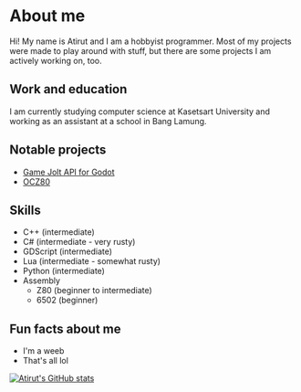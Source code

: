 # About me
Hi! My name is Atirut and I am a hobbyist programmer. Most of my projects were made to play around with stuff, but there are some projects I am actively working on, too.

## Work and education
I am currently studying computer science at Kasetsart University and working as an assistant at a school in Bang Lamung.

## Notable projects
- [Game Jolt API for Godot](https://github.com/atirut-w/atirut.gj-api)
- [OCZ80](https://github.com/atirut-w/ocz80)

## Skills
- C++ (intermediate)
- C# (intermediate - very rusty)
- GDScript (intermediate)
- Lua (intermediate - somewhat rusty)
- Python (intermediate)
- Assembly
  - Z80 (beginner to intermediate)
  - 6502 (beginner)

## Fun facts about me
- I'm a weeb
- That's all lol

[![Atirut's GitHub stats](https://github-readme-stats.vercel.app/api?username=atirut-w)](https://github.com/anuraghazra/github-readme-stats)
